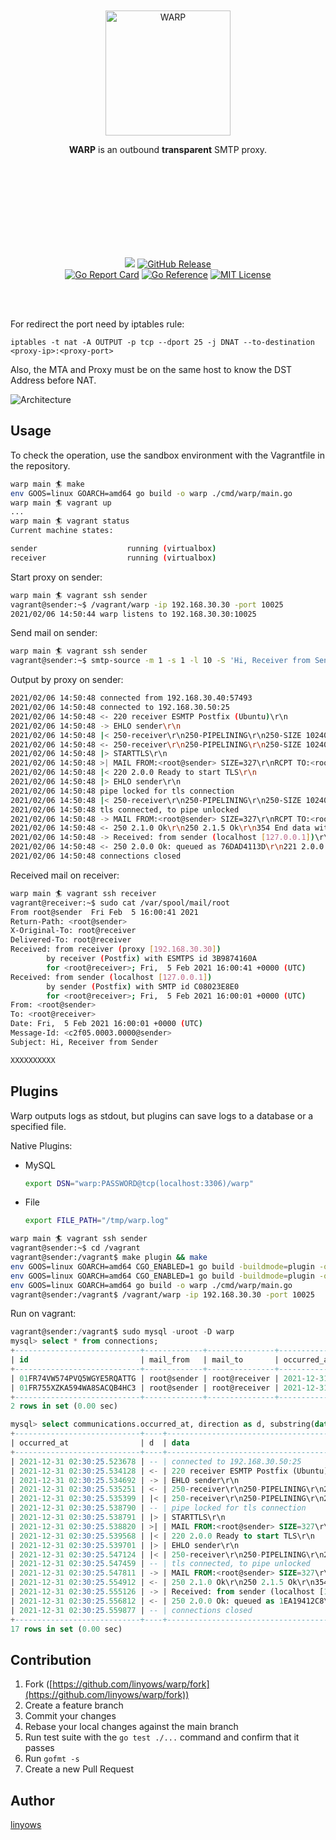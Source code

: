 <br><br><br><br><br><br><p align="center">
  <img alt="WARP" src="https://github.com/linyows/warp/blob/main/misc/warp.svg" width="200">
</p>
<p align="center">
  <strong>WARP</strong> is an outbound <b>transparent</b> SMTP proxy.
</p><br><br><br><br><br><br><br><br>
<p align="center">
  <a href="https://github.com/linyows/warp/actions" title="actions"><img src="https://img.shields.io/github/actions/workflow/status/linyows/warp/build.yml?branch=main&style=for-the-badge"></a>
  <a href="https://github.com/linyows/warp/releases"><img src="http://img.shields.io/github/release/linyows/warp.svg?style=for-the-badge" alt="GitHub Release"></a>
  <br />
  <a href="https://goreportcard.com/report/github.com/linyows/warp"> <img src="https://goreportcard.com/badge/github.com/linyows/warp" alt="Go Report Card"></a>
  <a href="https://pkg.go.dev/github.com/linyows/warp"><img src="https://pkg.go.dev/badge/github.com/linyows/warp.svg" alt="Go Reference"></a>
  <a href="https://github.com/linyows/warp/blob/main/LICENSE"><img src="https://img.shields.io/badge/License-MIT-yellow.svg" alt="MIT License" /></a>
</p><br><br>

For redirect the port need by iptables rule:

```
iptables -t nat -A OUTPUT -p tcp --dport 25 -j DNAT --to-destination <proxy-ip>:<proxy-port>
```

Also, the MTA and Proxy must be on the same host to know the DST Address before NAT.

![Architecture](https://github.com/linyows/warp/blob/main/misc/architecture.png)

Usage
--

To check the operation, use the sandbox environment with the Vagrantfile in the repository.

```sh
warp main 🏄 make
env GOOS=linux GOARCH=amd64 go build -o warp ./cmd/warp/main.go
warp main 🏄 vagrant up
...
warp main 🏄 vagrant status
Current machine states:

sender                    running (virtualbox)
receiver                  running (virtualbox)
```

Start proxy on sender:

```sh
warp main 🏄 vagrant ssh sender
vagrant@sender:~$ /vagrant/warp -ip 192.168.30.30 -port 10025
2021/02/06 14:50:44 warp listens to 192.168.30.30:10025
```

Send mail on sender:

```sh
warp main 🏄 vagrant ssh sender
vagrant@sender:~$ smtp-source -m 1 -s 1 -l 10 -S 'Hi, Receiver from Sender' -f root@sender -t root@receiver localhost:25
```

Output by proxy on sender:

```sh
2021/02/06 14:50:48 connected from 192.168.30.40:57493
2021/02/06 14:50:48 connected to 192.168.30.50:25
2021/02/06 14:50:48 <- 220 receiver ESMTP Postfix (Ubuntu)\r\n
2021/02/06 14:50:48 -> EHLO sender\r\n
2021/02/06 14:50:48 |< 250-receiver\r\n250-PIPELINING\r\n250-SIZE 10240000\r\n250-VRFY\r\n250-ETRN\r\n250-STARTTLS\r\n250-ENHANCEDSTATUSCODES\r\n250-8BITMIME\r\n250-DSN\r\n250-SMTPUTF8\r\n250 CHUNKING\r\n
2021/02/06 14:50:48 <- 250-receiver\r\n250-PIPELINING\r\n250-SIZE 10240000\r\n250-VRFY\r\n250-ETRN\r\n250-ENHANCEDSTATUSCODES\r\n250-8BITMIME\r\n250-DSN\r\n250-SMTPUTF8\r\n250 CHUNKING\r\n
2021/02/06 14:50:48 |> STARTTLS\r\n
2021/02/06 14:50:48 >| MAIL FROM:<root@sender> SIZE=327\r\nRCPT TO:<root@receiver> ORCPT=rfc822;root@receiver\r\nDATA\r\n
2021/02/06 14:50:48 |< 220 2.0.0 Ready to start TLS\r\n
2021/02/06 14:50:48 |> EHLO sender\r\n
2021/02/06 14:50:48 pipe locked for tls connection
2021/02/06 14:50:48 |< 250-receiver\r\n250-PIPELINING\r\n250-SIZE 10240000\r\n250-VRFY\r\n250-ETRN\r\n250-ENHANCEDSTATUSCODES\r\n250-8BITMIME\r\n250-DSN\r\n250-SMTPUTF8\r\n250 CHUNKING\r\n
2021/02/06 14:50:48 tls connected, to pipe unlocked
2021/02/06 14:50:48 -> MAIL FROM:<root@sender> SIZE=327\r\nRCPT TO:<root@receiver> ORCPT=rfc822;root@receiver\r\nDATA\r\n
2021/02/06 14:50:48 <- 250 2.1.0 Ok\r\n250 2.1.5 Ok\r\n354 End data with <CR><LF>.<CR><LF>\r\n
2021/02/06 14:50:48 -> Received: from sender (localhost [127.0.0.1])\r\n        by sender (Postfix) with SMTP id 45B113EA9B\r\n for <root@receiver>; Sat,  6 Feb 2021 14:50:48 +0000 (UTC)\r\nFrom: <root@sender>\r\nTo: <root@receiver>\r\nDate: Sat,  6 Feb 2021 14:50:48 +0000 (UTC)\r\nMessage-Id: <a77e.0003.0000@sender>\r\nSubject: Hi, Receiver from Sender\r\n\r\nXXXXXXXXXX\r\n.\r\nQUIT\r\n
2021/02/06 14:50:48 <- 250 2.0.0 Ok: queued as 76DAD4113D\r\n221 2.0.0 Bye\r\n
2021/02/06 14:50:48 connections closed
```

Received mail on receiver:

```sh
warp main 🏄 vagrant ssh receiver
vagrant@receiver:~$ sudo cat /var/spool/mail/root
From root@sender  Fri Feb  5 16:00:41 2021
Return-Path: <root@sender>
X-Original-To: root@receiver
Delivered-To: root@receiver
Received: from receiver (proxy [192.168.30.30])
        by receiver (Postfix) with ESMTPS id 3B9874160A
        for <root@receiver>; Fri,  5 Feb 2021 16:00:41 +0000 (UTC)
Received: from sender (localhost [127.0.0.1])
        by sender (Postfix) with SMTP id C08023E8E0
        for <root@receiver>; Fri,  5 Feb 2021 16:00:01 +0000 (UTC)
From: <root@sender>
To: <root@receiver>
Date: Fri,  5 Feb 2021 16:00:01 +0000 (UTC)
Message-Id: <c2f05.0003.0000@sender>
Subject: Hi, Receiver from Sender

XXXXXXXXXX

```

Plugins
--

Warp outputs logs as stdout, but plugins can save logs to a database or a specified file.

Native Plugins:

- MySQL
    ```sh
    export DSN="warp:PASSWORD@tcp(localhost:3306)/warp"
    ```
- File
    ```sh
    export FILE_PATH="/tmp/warp.log"
    ```

```sh
warp main 🏄 vagrant ssh sender
vagrant@sender:~$ cd /vagrant
vagrant@sender:/vagrant$ make plugin && make
env GOOS=linux GOARCH=amd64 CGO_ENABLED=1 go build -buildmode=plugin -o .dist/mysql.so plugin/mysql/main.go
env GOOS=linux GOARCH=amd64 CGO_ENABLED=1 go build -buildmode=plugin -o .dist/file.so plugin/file/main.go
env GOOS=linux GOARCH=amd64 go build -o warp ./cmd/warp/main.go
vagrant@sender:/vagrant$ /vagrant/warp -ip 192.168.30.30 -port 10025
```

Run on vagrant:

```sql
vagrant@sender:/vagrant$ sudo mysql -uroot -D warp
mysql> select * from connections;
+----------------------------+-------------+---------------+----------------------------+
| id                         | mail_from   | mail_to       | occurred_at                |
+----------------------------+-------------+---------------+----------------------------+
| 01FR74VW574PVQ5WGYE5RQATTG | root@sender | root@receiver | 2021-12-31 02:24:56.009302 |
| 01FR755XZKA594WA8SACQB4HC3 | root@sender | root@receiver | 2021-12-31 02:30:25.557302 |
+----------------------------+-------------+---------------+----------------------------+
2 rows in set (0.00 sec)

mysql> select communications.occurred_at, direction as d, substring(data, 1, 40) as data from communications, connections where connections.id = communications.connection_id and connections.id = "01FR755XZKA594WA8SACQB4HC3" order by communications.occurred_at;
+----------------------------+----+------------------------------------------+
| occurred_at                | d  | data                                     |
+----------------------------+----+------------------------------------------+
| 2021-12-31 02:30:25.523678 | -- | connected to 192.168.30.50:25            |
| 2021-12-31 02:30:25.534128 | <- | 220 receiver ESMTP Postfix (Ubuntu)\r\n  |
| 2021-12-31 02:30:25.534692 | -> | EHLO sender\r\n                          |
| 2021-12-31 02:30:25.535251 | <- | 250-receiver\r\n250-PIPELINING\r\n250-SI |
| 2021-12-31 02:30:25.535399 | |< | 250-receiver\r\n250-PIPELINING\r\n250-SI |
| 2021-12-31 02:30:25.538790 | -- | pipe locked for tls connection           |
| 2021-12-31 02:30:25.538791 | |> | STARTTLS\r\n                             |
| 2021-12-31 02:30:25.538820 | >| | MAIL FROM:<root@sender> SIZE=327\r\nRCPT |
| 2021-12-31 02:30:25.539568 | |< | 220 2.0.0 Ready to start TLS\r\n         |
| 2021-12-31 02:30:25.539701 | |> | EHLO sender\r\n                          |
| 2021-12-31 02:30:25.547124 | |< | 250-receiver\r\n250-PIPELINING\r\n250-SI |
| 2021-12-31 02:30:25.547459 | -- | tls connected, to pipe unlocked          |
| 2021-12-31 02:30:25.547811 | -> | MAIL FROM:<root@sender> SIZE=327\r\nRCPT |
| 2021-12-31 02:30:25.554912 | <- | 250 2.1.0 Ok\r\n250 2.1.5 Ok\r\n354 End  |
| 2021-12-31 02:30:25.555126 | -> | Received: from sender (localhost [127.0. |
| 2021-12-31 02:30:25.556812 | <- | 250 2.0.0 Ok: queued as 1EA19412C8\r\n22 |
| 2021-12-31 02:30:25.559877 | -- | connections closed                       |
+----------------------------+----+------------------------------------------+
17 rows in set (0.00 sec)
```

Contribution
--

1. Fork ([https://github.com/linyows/warp/fork](https://github.com/linyows/warp/fork))
1. Create a feature branch
1. Commit your changes
1. Rebase your local changes against the main branch
1. Run test suite with the `go test ./...` command and confirm that it passes
1. Run `gofmt -s`
1. Create a new Pull Request

Author
--

[linyows](https://github.com/linyows)

